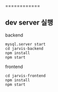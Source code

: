 ============

## dev server 실행
backend
```
mysql.server start
cd jarvis-backend
npm install
npm start
```

frontend
```
cd jarvis-frontend
npm install
npm start
```



